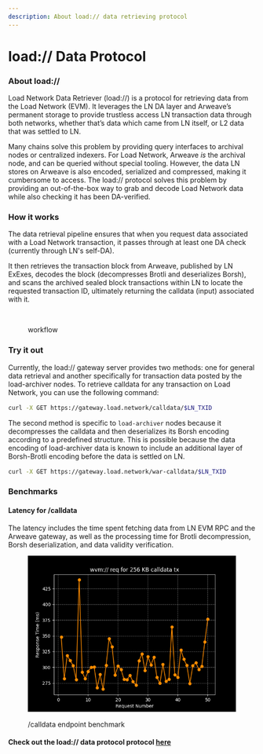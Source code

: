 ```yaml
---
description: About load:// data retrieving protocol
---
```


# load:// Data Protocol

### About load://

Load Network Data Retriever (load://) is a protocol for retrieving data from the Load Network (EVM). It leverages the LN DA layer and Arweave’s permanent storage to provide trustless access LN transaction data through both networks, whether that’s data which came from LN itself, or L2 data that was settled to LN.

Many chains solve this problem by providing query interfaces to archival nodes or centralized indexers. For Load Network, Arweave _is_ the archival node, and can be queried without special tooling. However, the data LN stores on Arweave is also encoded, serialized and compressed, making it cumbersome to access. The load:// protocol solves this problem by providing an out-of-the-box way to grab and decode Load Network data while also checking it has been DA-verified.

### How it works

The data retrieval pipeline ensures that when you request data associated with a Load Network transaction, it passes through at least one DA check (currently through LN's self-DA).

It then retrieves the transaction block from Arweave, published by LN ExExes, decodes the block (decompresses Brotli and deserializes Borsh), and scans the archived sealed block transactions within LN to locate the requested transaction ID, ultimately returning the calldata (input) associated with it.

<figure><img src="../.gitbook/assets/wvm-req (2).png" alt=""><figcaption><p>workflow</p></figcaption></figure>

### Try it out

Currently, the load:// gateway server provides two methods: one for general data retrieval and another specifically for transaction data posted by the load-archiver nodes. To retrieve calldata for any transaction on Load Network, you can use the following command:

```bash
curl -X GET https://gateway.load.network/calldata/$LN_TXID
```

The second method is specific to `load-archiver` nodes because it decompresses the calldata and then deserializes its Borsh encoding according to a predefined structure. This is possible because the data encoding of load-archiver data is known to include an additional layer of Borsh-Brotli encoding before the data is settled on LN.

```bash
curl -X GET https://gateway.load.network/war-calldata/$LN_TXID
```

### Benchmarks

#### Latency for /calldata

The latency includes the time spent fetching data from LN EVM RPC and the Arweave gateway, as well as the processing time for Brotli decompression, Borsh deserialization, and data validity verification.

<figure><img src="../.gitbook/assets/image (19).png" alt=""><figcaption><p>/calldata endpoint benchmark</p></figcaption></figure>

#### Check out the load:// data protocol protocol [here](https://github.com/weavevM/wvm-data-retriever)
